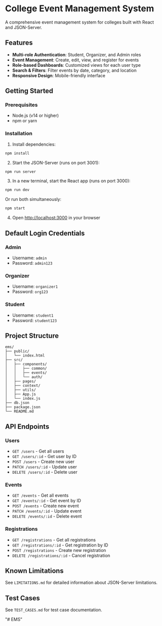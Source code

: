 # College Event Management System

A comprehensive event management system for colleges built with React and JSON-Server.

## Features

- **Multi-role Authentication**: Student, Organizer, and Admin roles
- **Event Management**: Create, edit, view, and register for events
- **Role-based Dashboards**: Customized views for each user type
- **Search & Filters**: Filter events by date, category, and location
- **Responsive Design**: Mobile-friendly interface

## Getting Started

### Prerequisites

- Node.js (v14 or higher)
- npm or yarn

### Installation

1. Install dependencies:
```bash
npm install
```

2. Start the JSON-Server (runs on port 3001):
```bash
npm run server
```

3. In a new terminal, start the React app (runs on port 3000):
```bash
npm run dev
```

Or run both simultaneously:
```bash
npm start
```

4. Open [http://localhost:3000](http://localhost:3000) in your browser

## Default Login Credentials

### Admin
- Username: `admin`
- Password: `admin123`

### Organizer
- Username: `organizer1`
- Password: `org123`

### Student
- Username: `student1`
- Password: `student123`

## Project Structure

```
ems/
├── public/
│   └── index.html
├── src/
│   ├── components/
│   │   ├── common/
│   │   ├── events/
│   │   └── auth/
│   ├── pages/
│   ├── context/
│   ├── utils/
│   ├── App.js
│   └── index.js
├── db.json
├── package.json
└── README.md
```

## API Endpoints

### Users
- `GET /users` - Get all users
- `GET /users/:id` - Get user by ID
- `POST /users` - Create new user
- `PATCH /users/:id` - Update user
- `DELETE /users/:id` - Delete user

### Events
- `GET /events` - Get all events
- `GET /events/:id` - Get event by ID
- `POST /events` - Create new event
- `PATCH /events/:id` - Update event
- `DELETE /events/:id` - Delete event

### Registrations
- `GET /registrations` - Get all registrations
- `GET /registrations/:id` - Get registration by ID
- `POST /registrations` - Create new registration
- `DELETE /registrations/:id` - Cancel registration

## Known Limitations

See `LIMITATIONS.md` for detailed information about JSON-Server limitations.

## Test Cases

See `TEST_CASES.md` for test case documentation.

"# EMS" 
